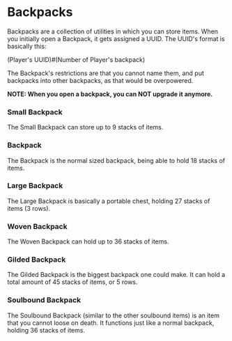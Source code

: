 # Backpacks
Backpacks are a collection of utilities in which you can store items. 
When you initially open a Backpack, it gets assigned a UUID. 
The UUID's format is basically this: 

(Player's UUID)#(Number of Player's backpack)

 The Backpack's restrictions are that you cannot name them, and put backpacks into other backpacks, as that would be overpowered.

**NOTE: When you open a backpack, you can NOT upgrade it anymore.**

### Small Backpack
The Small Backpack can store up to 9 stacks of items.

### Backpack
The Backpack is the normal sized backpack, being able to hold 18 stacks of items.

### Large Backpack
The Large Backpack is basically a portable chest, holding 27 stacks of items (3 rows).

### Woven Backpack
The Woven Backpack can hold up to 36 stacks of items.

### Gilded Backpack
The Gilded Backpack is the biggest backpack one could make. 
It can hold a total amount of 45 stacks of items, or 5 rows.

### Soulbound Backpack
The Soulbound Backpack (similar to the other soulbound items) is an item that you cannot loose on death. 
It functions just like a normal backpack, holding 36 stacks of items.